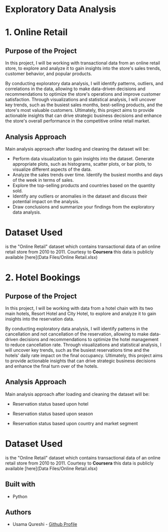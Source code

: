 # Exploratory Data Analysis 

# 1. Online Retail 

##  Purpose of the Project

In this project, I will be working with transactional data from an online retail store, to explore and analyze it to gain insights into the store's sales trends, customer behavior, and popular products.

By conducting exploratory data analysis, I will identify patterns, outliers, and correlations in the data, allowing to make data-driven decisions and recommendations to optimize the store's operations and improve customer satisfaction. Through visualizations and statistical analysis, I will uncover key trends, such as the busiest sales months, best-selling products, and the store's most valuable customers. Ultimately, this project aims to provide actionable insights that can drive strategic business decisions and enhance the store's overall performance in the competitive online retail market.

## Analysis Approach
Main analysis approach after loading and cleaning the dataset will be:

- Perform data visualization to gain insights into the dataset. Generate appropriate plots, such as histograms, scatter plots, or bar plots, to visualize different aspects of the data.
- Analyze the sales trends over time. Identify the busiest months and days of the week in terms of sales.
- Explore the top-selling products and countries based on the quantity sold.
- Identify any outliers or anomalies in the dataset and discuss their potential impact on the analysis.
- Draw conclusions and summarize your findings from the exploratory data analysis.

# Dataset Used
is the "Online Retail" dataset which contains transactional data of an online retail store from 2010 to 2011. Courtesy to **Coursera** this data is publicly available [here](Data Files/Online Retail.xlsx)

# 2. Hotel Bookings

##  Purpose of the Project

In this project, I will be working with data from a hotel chain with its two main hotels, Resort Hotel and City Hotel, to explore and analyze it to gain insights into the reservation data.

By conducting exploratory data analysis, I will identify patterns in the cancellation and not cancellation of the reservation, allowing to make data-driven decisions and recommendations to optimize the hotel management to reduce cancellation rate. Through visualizations and statistical analysis, I will uncover key trends, such as the busiest reservations time and the hotels' daily rate impact on the final occupancy. Ultimately, this project aims to provide actionable insights that can drive strategic business decisions and enhance the final turn over of the hotels.

## Analysis Approach
Main analysis approach after loading and cleaning the dataset will be:

- Reservation status based upon hotel

- Reservation status based upon season

- Reservation status based upon country and market segment

# Dataset Used
is the "Online Retail" dataset which contains transactional data of an online retail store from 2010 to 2011. Courtesy to **Coursera** this data is publicly available [here](Data Files/Online Retail.xlsx)

## Built with
+ Python

## Authors
+ Usama Qureshi - [Github Profile](https://github.com/usamaqureshi27)